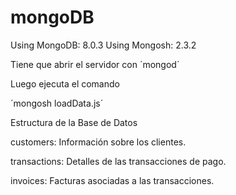 # mongoDB

Using MongoDB: 8.0.3
Using Mongosh: 2.3.2

Tiene que abrir el servidor con ´mongod´

Luego ejecuta el comando

´mongosh loadData.js´

Estructura de la Base de Datos

customers: Información sobre los clientes.

transactions: Detalles de las transacciones de pago.

invoices: Facturas asociadas a las transacciones.
